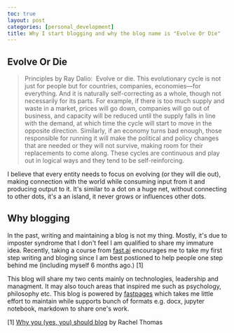 ```yaml
---
toc: true
layout: post
categories: [personal_development]
title: Why I start blogging and why the blog name is "Evolve Or Die"
---
```

## Evolve Or Die
> Principles by Ray Dalio:  Evolve or die. This evolutionary cycle is not just for people but for countries, companies, economies—for everything. And it is naturally self-correcting as a whole, though not necessarily for its parts. For example, if there is too much supply and waste in a market, prices will go down, companies will go out of business, and capacity will be reduced until the supply falls in line with the demand, at which time the cycle will start to move in the opposite direction. Similarly, if an economy turns bad enough, those responsible for running it will make the political and policy changes that are needed or they will not survive, making room for their replacements to come along. These cycles are continuous and play out in logical ways and they tend to be self-reinforcing.

I believe that every entity needs to focus on evolving (or they will die out), making connection with the world while consuming input from it and producing output to it. It's similar to a dot on a huge net, without connecting to other dots, it's a an island, it never grows or influences other dots.
## Why blogging
In the past, writing and maintaining a blog is not my thing. Mostly, it's due to imposter syndrome that I don't feel I am qualified to share my immature idea. Recently, taking a course from [fast.ai](https://www.fast.ai/) encourages me to take my first step writing and bloging since I am best postioned to help people one step behind me (including myself 6 months ago.) [1]

This blog will share my two cents mainly on technologies, leadership and managment. It may also touch areas that inspired me such as psychology, philosophy etc. This blog is powered by [fastpages](https://github.com/fastai/fastpages) which takes me little effort to maintain while supports bunch of formats e.g. docx, jupyter notebook, markdown to share one's work.

[1] [Why you (yes, you) should blog](https://medium.com/@racheltho/why-you-yes-you-should-blog-7d2544ac1045) by Rachel Thomas
